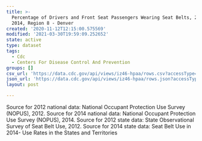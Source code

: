 ```yaml
---
title: >-
  Percentage of Drivers and Front Seat Passengers Wearing Seat Belts, 2012 &
  2014, Region 8 - Denver
created: '2020-11-12T12:15:00.575569'
modified: '2021-03-30T19:59:09.252652'
state: active
type: dataset
tags:
  - Cdc
  - Centers For Disease Control And Prevention
groups: []
csv_url: 'https://data.cdc.gov/api/views/iz46-hpaa/rows.csv?accessType=DOWNLOAD'
json_url: 'https://data.cdc.gov/api/views/iz46-hpaa/rows.json?accessType=DOWNLOAD'
layout: post

---
```

Source for 2012 national data: National Occupant Protection Use Survey (NOPUS), 2012. Source for 2014 national data: National Occupant Protection Use Survey (NOPUS), 2014.  Source for 2012 state data: State Observational Survey of Seat Belt Use, 2012. Source for 2014 state data: Seat Belt Use in 2014- Use Rates in the States and Territories
